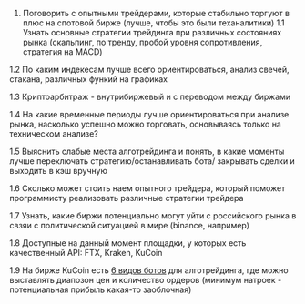 1. Поговорить с опытными трейдерами, которые стабильно торгуют в плюс на спотовой бирже (лучше, чтобы это были теханалитики)
  1.1 Узнать основные стратегии трейдинга при различных состояниях рынка (скальпинг, по тренду, пробой уровня сопротивления, стратегия на MACD)  
  
  1.2 По каким индекесам лучше всего ориентироваться, анализ свечей, стакана, различных функий на графиках  
  
  1.3 Криптоарбитраж - внутрибиржевый и с переводом между биржами  
  
  1.4 На какие временные периоды лучше ориентироваться при анализе рынка, насколько успешно можно торговать, основываясь только на техническом анализе?  
  
  1.5 Выяснить слабые места алготрейдинга и понять, в какие моменты лучше переключать стратегию/останавливать бота/ закрывать сделки и выходить в кэш вручную  
  
  1.6 Сколько может стоить наем опытного трейдера, который поможет программисту реализовать различные стратегии трейдера  
  
  1.7 Узнать, какие биржи потенциально могут уйти с российского рынка в свзяи с политической ситуацией в мире (binance, например)  
  
  1.8 Доступные на данный момент площадки, у которых есть качественный API: FTX, Kraken, KuCoin  
  
  1.9 На бирже KuCoin есть [6 видов ботов](https://www.kucoin.com/trading-bot/) для алготрейдинга, где можно выставлять диапозон цен и количество ордеров (минимум натроек - потенциальная прибыль какая-то заоблочная)
